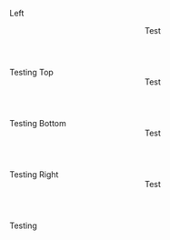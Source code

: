 ﻿<BSButton Outlined="true" Color="BSColor.Primary" DataId="popoverLeft">Left</BSButton>
<BSPopover Placement="Placement.Bottom" Target="popoverLeft">
    <Header>Test</Header>
    <Content>Testing</Content>
</BSPopover>
<BSButton Outlined="true" Color="BSColor.Primary" DataId="popoverTop">Top</BSButton>
<BSPopover Placement="Placement.Top" Target="popoverTop" MouseOver="true">
    <Header>Test</Header>
    <Content>Testing</Content>
</BSPopover>
<BSButton Outlined="true" Color="BSColor.Primary" DataId="popoverBottom">Bottom</BSButton>
<BSPopover Placement="Placement.Bottom" Target="popoverBottom">
    <Header>Test</Header>
    <Content>Testing</Content>
</BSPopover>
<BSButton Outlined="true" Color="BSColor.Primary" DataId="popoverRight">Right</BSButton>
<BSPopover Placement="Placement.Right" Target="popoverRight">
    <Header>Test</Header>
    <Content>Testing</Content>
</BSPopover>